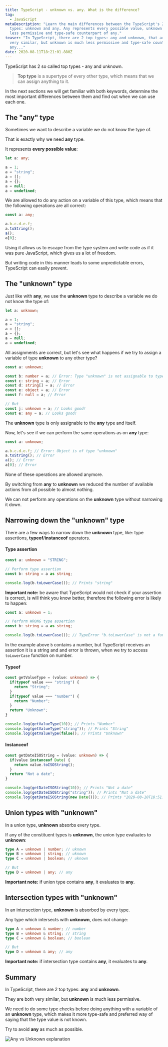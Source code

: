 ```yaml
---
title: TypeScript - unknown vs. any. What is the difference?
tag:
  - JavaScript
metaDescription: "Learn the main differences between the TypeScript's 2 top
  types: unknown and any. Any represents every possible value, unknown is much
  less permissive and type-safe counterpart of any."
teaser: "In TypeScript, there are 2 top types: any and unknown, that are both
  very similar, but unknown is much less permissive and type-safe counterpart of
  any..."
date: 2020-08-11T18:21:01.880Z
---
```

TypeScript has 2 so called top types - any and unknown.

> **Top type** is a supertype of every other type, which means that we can assign anything to it.

In the next sections we will get familiar with both keywords, determine the most important differences between them and find out when we can use each one.

## The "any" type

Sometimes we want to describe a variable we do not know the type of. 

That is exactly why we need **any** type. 

It represents **every possible value**:

```typescript
let a: any;

a = 1;
a = "string";
a = [];
a = {};
a = null;
a = undefined;
```

We are allowed to do any action on a variable of this type, which means that the following operations are all correct:

```typescript
const a: any;

a.b.c.d.e.f;
a.toString();
a();
a[0];
```

Using it allows us to escape from the type system and write code as if it was pure JavaScript, which gives us a lot of freedom.

But writing code in this manner leads to some unpredictable errors, TypeScript can easily prevent.

## The "unknown" type

Just like with **any**, we use the **unknown** type to describe a variable we do not know the type of:

```typescript
let a: unknown;

a = 1;
a = "string";
a = [];
a = {};
a = null;
a = undefined;
```

All assignments are correct, but let's see what happens if we try to assign a variable of type **unknown** to any other type?

```typescript
const a: unknown;

const b: number = a; // Error: Type "unknown" is not assignable to type "number".
const c: string = a; // Error
const d: string[] = a; // Error
const e: object = a; // Error
const f: null = a; // Error

// But
const j: unknown = a; // Looks good!
const e: any = a; // Looks good!
```

The **unknown** type is only assignable to the **any** type and itself.

Now, let's see if we can perform the same operations as on **any** type:

```typescript
const a: unknown;

a.b.c.d.e.f; // Error: Object is of type "unknown"
a.toString(); // Error
a(); // Error
a[0]; // Error
```

None of these operations are allowed anymore. 

By switching from **any** to **unknown** we reduced the number of available actions from all possible to almost nothing.

We can not perform any operations on the **unknown** type without narrowing it down.

## Narrowing down the "unknown" type

There are a few ways to narrow down the **unknown** type, like: type assertions, **typeof**/**instanceof** operators.

#### Type assertion

```typescript
const a: unknown = "STRING";

// Perform type assertion
const b: string = a as string;

console.log(b.toLowerCase()); // Prints "string"
```

**Important note:** be aware that TypeScript would not check if your assertion is correct, is will think you know better, therefore the following error is likely to happen:

```typescript
const a: unknown = 1;

// Perform WRONG type assertion
const b: string = a as string;

console.log(b.toLowerCase()); // TypeError "b.toLowerCase" is not a function
```

In the example above `b` contains a number, but TypeScript receives an assertion it is a string and and error is thrown, when we try to access `toLowerCase` function on number.

#### Typeof

```typescript
const getValueType = (value: unknown) => {
  if(typeof value === "string") {
    return "String";
  }
  if(typeof value === "number") {
    return "Number";
  }
  return "Unknown";
}

console.log(getValueType(10)); // Prints "Number"
console.log(getValueType("string")); // Prints "String"
console.log(getValueType(false)); // Prints "Unknown"
```

#### Instanceof

```typescript
const getDateISOString = (value: unknown) => {
  if(value instanceof Date) {
    return value.toISOString();
  }
  return "Not a date";
}

console.log(getDateISOString(10)); // Prints "Not a date"
console.log(getDateISOString("string")); // Prints "Not a date"
console.log(getDateISOString(new Date())); // Prints "2020-08-10T18:51:51.673Z"
```

## Union types with "unknown"

In a union type, **unknown** absorbs every type. 

If any of the constituent types is **unknown**, the union type evaluates to **unknown**:

```typescript
type A = unknown | number; // uknown
type B = unknown | string; // uknown
type C = unknown | boolean; // uknown

// But
type D = unknown | any; // any
```

**Important note:** if union type contains **any**, it evaluates to **any**.

## Intersection types with "unknown"

In an intersection type, **unknown** is absorbed by every type. 

Any type which intersects with **unknown**, does not change:

```typescript
type A = unknown & number; // number
type B = unknown & string; // string
type C = unknown & boolean; // boolean

// But
type D = unknown & any; // any
```

**Important note:** if intersection type contains **any**, it evaluates to **any**.

## Summary

In TypeScript, there are 2 top types: **any** and **unknown**.

They are both very similar, but **unknown** is much less permissive.

We need to do some type checks before doing anything with a variable of an **unknown** type, which makes it more type-safe and preferred way of saying that the type value is not known. 

Try to avoid **any** as much as possible.

![Any vs Unknown explanation](/img/screenshot-2020-08-10-at-21.07.00.png "Any vs Unknown explanation")